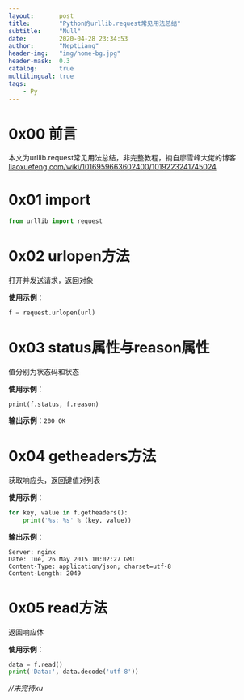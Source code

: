 ```yaml
---
layout:       post
title:        "Python的urllib.request常见用法总结"
subtitle:     "Null"
date:         2020-04-28 23:34:53
author:       "NeptLiang"
header-img:   "img/home-bg.jpg"
header-mask:  0.3
catalog:      true
multilingual: true
tags:
    - Py
---
```



# 0x00 前言

本文为urllib.request常见用法总结，非完整教程，摘自廖雪峰大佬的博客[liaoxuefeng.com/wiki/1016959663602400/1019223241745024](https://www.liaoxuefeng.com/wiki/1016959663602400/1019223241745024)

# 0x01 import

```py
from urllib import request
```

# 0x02 urlopen方法

打开并发送请求，返回对象

**使用示例**：
```py
f = request.urlopen(url)
```

# 0x03 status属性与reason属性

值分别为状态码和状态

**使用示例**：
```
print(f.status, f.reason)
```

**输出示例**：```200 OK```

# 0x04 getheaders方法

获取响应头，返回键值对列表

**使用示例**：
```py
for key, value in f.getheaders():
    print('%s: %s' % (key, value))
```

**输出示例**：
```
Server: nginx
Date: Tue, 26 May 2015 10:02:27 GMT
Content-Type: application/json; charset=utf-8
Content-Length: 2049
```

# 0x05 read方法

返回响应体

**使用示例**：
```py
data = f.read()
print('Data:', data.decode('utf-8'))
```


_//未完待xu_